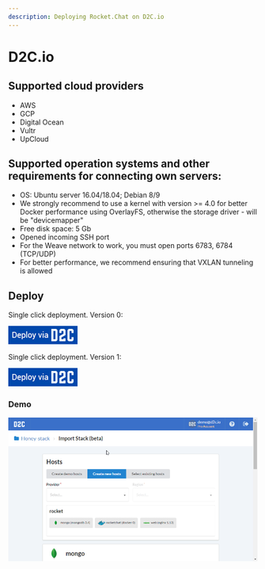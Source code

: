```yaml
---
description: Deploying Rocket.Chat on D2C.io
---
```


# D2C.io

## Supported cloud providers

* AWS
* GCP
* Digital Ocean
* Vultr
* UpCloud

## Supported operation systems and other requirements for connecting own servers:

* OS: Ubuntu server 16.04/18.04; Debian 8/9
* We strongly recommend to use a kernel with version >= 4.0 for better Docker performance using OverlayFS, otherwise the storage driver - will be "devicemapper"
* Free disk space: 5 Gb
* Opened incoming SSH port
* For the Weave network to work, you must open ports 6783, 6784 (TCP/UDP)
* For better performance, we recommend ensuring that VXLAN tunneling is allowed

## Deploy

Single click deployment. Version 0:

[![Deploy](https://raw.githubusercontent.com/mastappl/images/master/deployTo.png)](https://panel.d2c.io/?import=https://github.com/d2cio/rocketchat-stack/archive/master.zip)

Single click deployment. Version 1:

[![Deploy](https://raw.githubusercontent.com/mastappl/images/master/deployTo.png)](https://panel.d2c.io/?import=https://github.com/d2cio/rocketchat-replicaset-stack/archive/master.zip)

### Demo

![How to deploy a stack](https://raw.githubusercontent.com/mastappl/images/master/rocketchat.gif)
